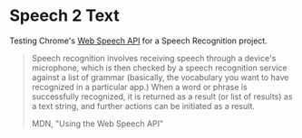 # Speech 2 Text

Testing Chrome's [Web Speech API](https://developer.mozilla.org/en-US/docs/Web/API/Web_Speech_API/Using_the_Web_Speech_API)
for a Speech Recognition project.

> Speech recognition involves receiving speech through a device's microphone,
> which is then checked by a speech recognition service against a list of
> grammar (basically, the vocabulary you want to have recognized in a particular
> app.) When a word or phrase is successfully recognized, it is returned as a result
> (or list of results) as a text string, and further actions can be initiated as a
> result.
>
> MDN, "Using the Web Speech API"